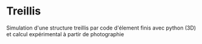 # Treillis
Simulation d'une structure treillis par code d'élement finis avec python (3D) et calcul expérimental à partir de photographie
